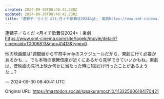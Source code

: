 ```yaml
---
created: 2024-09-30T08:40:41.238Z
updated: 2024-09-30T08:40:41.238Z
title: "連獅子／らくだ &lt;月イチ歌舞伎2024&gt;｜東劇https://www.smt-cinema.com/site/togeki/movie/detail[...]"
---
```


<p>連獅子／らくだ &lt;月イチ歌舞伎2024&gt;｜東劇<br /><a href="https://www.smt-cinema.com/site/togeki/movie/detail/?cinemaid=T0006813&amp;mo=41413&amp;type=0" target="_blank" rel="nofollow noopener noreferrer" translate="no"><span class="invisible">https://www.</span><span class="ellipsis">smt-cinema.com/site/togeki/mov</span><span class="invisible">ie/detail/?cinemaid=T0006813&amp;mo=41413&amp;type=0</span></a></p><p>他の映画館は1週間目から午前中onlyのスケジュールだから、東劇に行く必要があるかも…。でも本物の歌舞伎座が近くにあるから見学できていいかもね。東劇は、昔映画の先行上映か何かに当たった時に1回だけ行ったことがあるような…？</p>

&mdash; 2024-09-30 08:40:41 UTC

Original URL: https://mastodon.social/@sakuramochi0/113225606184170421
